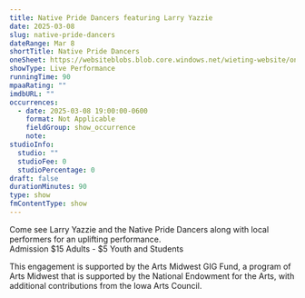 ```yaml
---
title: Native Pride Dancers featuring Larry Yazzie
date: 2025-03-08
slug: native-pride-dancers
dateRange: Mar 8
shortTitle: Native Pride Dancers
oneSheet: https://websiteblobs.blob.core.windows.net/wieting-website/one-sheet/larryyazzie.jpg
showType: Live Performance
runningTime: 90
mpaaRating: ""
imdbURL: ""
occurrences:
  - date: 2025-03-08 19:00:00-0600
    format: Not Applicable
    fieldGroup: show_occurrence
    note: 
studioInfo:
  studio: ""
  studioFee: 0
  studioPercentage: 0
draft: false
durationMinutes: 90
type: show
fmContentType: show
---
```

Come see Larry Yazzie and the Native Pride Dancers along with local performers for an uplifting performance.  
Admission $15 Adults - $5 Youth and Students  

This engagement is supported by the Arts Midwest GIG Fund, a program of Arts Midwest that is supported by the National Endowment for the Arts, with additional contributions from the Iowa Arts Council.